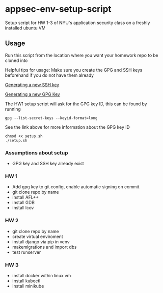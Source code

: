 # appsec-env-setup-script
Setup script for HW 1-3 of NYU's application security class on a freshly installed ubuntu VM

## Usage
Run this script from the location where you want your homework repo to be cloned into

Helpful tips for usage: 
Make sure you create the GPG and SSH keys beforehand if you do not have them already 

[Generating a new SSH key](https://docs.github.com/en/authentication/connecting-to-github-with-ssh/generating-a-new-ssh-key-and-adding-it-to-the-ssh-agent)

[Generating a new GPG Key](https://docs.github.com/en/authentication/managing-commit-signature-verification/generating-a-new-gpg-key)

The HW1 setup script will ask for the GPG key ID, this can be found by running 

`gpg --list-secret-keys --keyid-format=long`
 
 See the link above for more information about the GPG key ID


```
chmod +x setup.sh
./setup.sh
```

### Assumptions about setup

- GPG key and SSH key already exist

### HW 1  
- Add gpg key to git config, enable automatic signing on commit
- git clone repo by name  
- install AFL++ 
- install GDB 
- install lcov

### HW 2
- git clone repo by name 
- create virtual enviroment
- install django via pip in venv
- makemigrations and import dbs 
- test runserver  

### HW 3
- install docker within linux vm  
- install kubectl 
- install minikube

